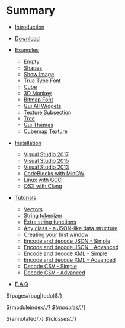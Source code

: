 # Summary

* [Introduction](README.md)
* [Download](download.md)

* [Examples](examples/examples.md)
    * [Empty](examples/empty.md)
    * [Shapes](examples/shapes.md)
    * [Show Image](examples/show-image.md)
    * [True Type Font](examples/true-type-font.md)
    * [Cube](examples/cube.md)
    * [3D Monkey](examples/3d-monkey.md)
    * [Bitmap Font](examples/bitmap-font.md)
    * [Gui All Widgets](examples/gui-all-widgets.md)
    * [Texture Subsection](examples/texture-subsection.md)
    * [Tree](examples/tree.md)
    * [Gui Themes](examples/gui-themes.md)
    * [Cubemap Texture](examples/cubemap.md)

* [Installation](installation/installation.md)
    * [Visual Studio 2017](installation/visualstudio-2017.md)
    * [Visual Studio 2015](installation/visualstudio-2015.md)
    * [Visual Studio 2013](installation/visualstudio-2013.md)
    * [CodeBlocks with MinGW](installation/codeblocks.md)
    * [Linux with GCC](installation/linux-gcc.md)
    * [OSX with Clang](installation/osx-clang.md)

* [Tutorials](tutorials/tutorials.md)
    * [Vectors](tutorials/math-vectors.md)
    * [String tokenizer](tutorials/math-tokenizer.md)
    * [Extra string functions](tutorials/math-stringmath.md)
    * [Any class - a JSON-like data structure](tutorials/math-var.md)
    * [Creating your first window](tutorials/graphics-window.md)
    * [Encode and decode JSON - Simple](tutorials/data-json-simple.md)
    * [Encode and decode JSON - Advanced](tutorials/data-json-advanced.md)
    * [Encode and decode XML - Simple](tutorials/data-xml-simple.md)
    * [Encode and decode XML - Advanced](tutorials/data-xml-advanced.md)
    * [Decode CSV - Simple](tutorials/data-csv-simple.md)
    * [Decode CSV - Advanced](tutorials/data-csv-advanced.md)

* [F.A.Q](faq.md)

${pages/(bug|todo)$/}

${moduleindex/.*/}
  ${modules/.*/}

${annotated/.*/}
  ${classes/.*/}